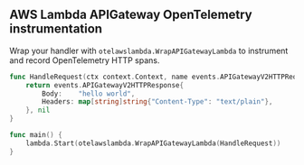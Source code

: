 AWS Lambda APIGateway OpenTelemetry instrumentation
------

Wrap your handler with `otelawslambda.WrapAPIGatewayLambda` to instrument and record OpenTelemetry HTTP spans.

```go
func HandleRequest(ctx context.Context, name events.APIGatewayV2HTTPRequest) (events.APIGatewayV2HTTPResponse, error) {
	return events.APIGatewayV2HTTPResponse{
		Body:    "hello world",
		Headers: map[string]string{"Content-Type": "text/plain"},
	}, nil
}

func main() {
	lambda.Start(otelawslambda.WrapAPIGatewayLambda(HandleRequest))
}
```